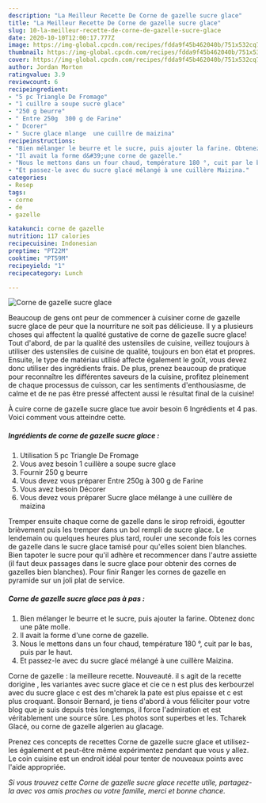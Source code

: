 ```yaml
---
description: "La Meilleur Recette De Corne de gazelle sucre glace"
title: "La Meilleur Recette De Corne de gazelle sucre glace"
slug: 10-la-meilleur-recette-de-corne-de-gazelle-sucre-glace
date: 2020-10-10T12:00:17.777Z
image: https://img-global.cpcdn.com/recipes/fdda9f45b462040b/751x532cq70/corne-de-gazelle-sucre-glace-photo-principale-de-la-recette.jpg
thumbnail: https://img-global.cpcdn.com/recipes/fdda9f45b462040b/751x532cq70/corne-de-gazelle-sucre-glace-photo-principale-de-la-recette.jpg
cover: https://img-global.cpcdn.com/recipes/fdda9f45b462040b/751x532cq70/corne-de-gazelle-sucre-glace-photo-principale-de-la-recette.jpg
author: Jordan Morton
ratingvalue: 3.9
reviewcount: 6
recipeingredient:
- "5 pc Triangle De Fromage"
- "1 cuillre a soupe sucre glace"
- "250 g beurre"
- " Entre 250g  300 g de Farine"
- " Dcorer"
- " Sucre glace mlange  une cuillre de maizina"
recipeinstructions:
- "Bien mélanger le beurre et le sucre, puis ajouter la farine. Obtenez donc une pâte molle."
- "Il avait la forme d&#39;une corne de gazelle."
- "Nous le mettons dans un four chaud, température 180 °, cuit par le bas, puis par le haut."
- "Et passez-le avec du sucre glacé mélangé à une cuillère Maizina."
categories:
- Resep
tags:
- corne
- de
- gazelle

katakunci: corne de gazelle 
nutrition: 117 calories
recipecuisine: Indonesian
preptime: "PT22M"
cooktime: "PT59M"
recipeyield: "1"
recipecategory: Lunch

---
```



![Corne de gazelle sucre glace](https://img-global.cpcdn.com/recipes/fdda9f45b462040b/751x532cq70/corne-de-gazelle-sucre-glace-photo-principale-de-la-recette.jpg)

Beaucoup de gens ont peur de commencer à cuisiner corne de gazelle sucre glace de peur que la nourriture ne soit pas délicieuse. Il y a plusieurs choses qui affectent la qualité gustative de corne de gazelle sucre glace! Tout d'abord, de par la qualité des ustensiles de cuisine, veillez toujours à utiliser des ustensiles de cuisine de qualité, toujours en bon état et propres. Ensuite, le type de matériau utilisé affecte également le goût, vous devez donc utiliser des ingrédients frais. De plus, prenez beaucoup de pratique pour reconnaître les différentes saveurs de la cuisine, profitez pleinement de chaque processus de cuisson, car les sentiments d'enthousiasme, de calme et de ne pas être pressé affectent aussi le résultat final de la cuisine!

<!--inarticleads1-->

À cuire corne de gazelle sucre glace tue avoir besoin 6 Ingrédients et 4 pas. Voici comment vous atteindre cette.

##### Ingrédients de corne de gazelle sucre glace :

1. Utilisation 5 pc Triangle De Fromage
1. Vous avez besoin 1 cuillère a soupe sucre glace
1. Fournir 250 g beurre
1. Vous devez vous préparer  Entre 250g à 300 g de Farine
1. Vous avez besoin  Décorer
1. Vous devez vous préparer  Sucre glace mélange à une cuillère de maizina


Tremper ensuite chaque corne de gazelle dans le sirop refroidi, égoutter brièvement puis les tremper dans un bol rempli de sucre glace. Le lendemain ou quelques heures plus tard, rouler une seconde fois les cornes de gazelle dans le sucre glace tamisé pour qu&#39;elles soient bien blanches. Bien tapoter le sucre pour qu&#39;il adhère et recommencer dans l&#39;autre assiette (il faut deux passages dans le sucre glace pour obtenir des cornes de gazelles bien blanches). Pour finir Ranger les cornes de gazelle en pyramide sur un joli plat de service. 

<!--inarticleads2-->

##### Corne de gazelle sucre glace pas à pas :

1. Bien mélanger le beurre et le sucre, puis ajouter la farine. Obtenez donc une pâte molle.
1. Il avait la forme d&#39;une corne de gazelle.
1. Nous le mettons dans un four chaud, température 180 °, cuit par le bas, puis par le haut.
1. Et passez-le avec du sucre glacé mélangé à une cuillère Maizina.


Corne de gazelle : la meilleure recette. Nouveauté. il s agit de la recette dorigine , les variantes avec sucre glace et cie ce n est plus des kerbourzel avec du sucre glace c est des m&#39;charek la pate est plus epaisse et c est plus croquant. Bonsoir Bernard, je tiens d&#39;abord à vous féliciter pour votre blog que je suis depuis très longtemps, il force l&#39;admiration et est véritablement une source sûre. Les photos sont superbes et les. Tcharek Glacé, ou corne de gazelle algerien au glacage. 

<!--inarticleads1-->

<p>
Prenez ces concepts de recettes Corne de gazelle sucre glace et utilisez-les également et peut-être même expérimentez pendant que vous y allez. Le coin cuisine est un endroit idéal pour tenter de nouveaux points avec l'aide appropriée.
</p>

<p>
<i>Si vous trouvez cette Corne de gazelle sucre glace recette utile, partagez-la avec vos amis proches ou votre famille, merci et bonne chance.</i>
</p>
